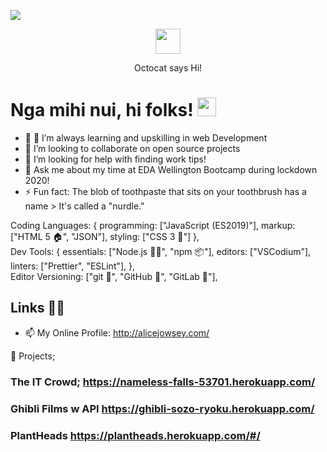 ![](https://images.unsplash.com/photo-1553123428-247ffbd12d90?ixlib=rb-1.2.1&ixid=eyJhcHBfaWQiOjEyMDd9&auto=format&fit=crop&w=1500&q=80)

<div align="center">
	<a target="_blank" rel="noopener noreferrer" href="https://camo.githubusercontent.com/b924cbb7e3477ddebd28850481722f5a2cebd822/68747470733a2f2f656e74657270726973652e6769746875622e636f6d2f6173736574732f7370696e6e6572732f6f63746f6361742d7370696e6e65722d3132382d323661343433333339313738353463363739346435356561633934376231323737666365643534663166363063356466356439333433316462383735336263352e676966"><img src="https://camo.githubusercontent.com/b924cbb7e3477ddebd28850481722f5a2cebd822/68747470733a2f2f656e74657270726973652e6769746875622e636f6d2f6173736574732f7370696e6e6572732f6f63746f6361742d7370696e6e65722d3132382d323661343433333339313738353463363739346435356561633934376231323737666365643534663166363063356466356439333433316462383735336263352e676966" data-canonical-src="https://enterprise.github.com/assets/spinners/octocat-spinner-128-26a44333917854c6794d55eac947b1277fced54f1f60c5df5d93431db8753bc5.gif" style="max-width:100%;" width="40" height="40"></a>
	<p>Octocat says Hi!</p>
</div>


# Nga mihi nui, hi folks! <img src="https://raw.githubusercontent.com/MartinHeinz/MartinHeinz/master/wave.gif" width="30px">


- 🔭 🌱 I’m always learning and upskilling in web Development
- 👯 I’m looking to collaborate on open source projects
- 🤔 I’m looking for help with finding work tips!
- 💬 Ask me about my time at EDA Wellington Bootcamp during lockdown 2020!
- ⚡ Fun fact: The blob of toothpaste that sits on your toothbrush has a name > It's called a "nurdle." 

 Coding Languages: {
        programming: ["JavaScript (ES2019)"],
        markup: ["HTML 5 🏠", "JSON"],
        styling: ["CSS 3 💅"]
    },
    <br>
 Dev Tools: {
        essentials: ["Node.js 🐢🚀", "npm 📦"],
        editors: ["VSCodium"],
        linters: ["Prettier", "ESLint"],
    }, 
    <br>
Editor Versioning: ["git 🍴", "GitHub 🐙", "GitLab 🦊"],


## Links 🔗💬
- 📫 My Online Profile: http://alicejowsey.com/



🔭 Projects; 
### The IT Crowd; https://nameless-falls-53701.herokuapp.com/
### Ghibli Films w API https://ghibli-sozo-ryoku.herokuapp.com/
### PlantHeads https://plantheads.herokuapp.com/#/



